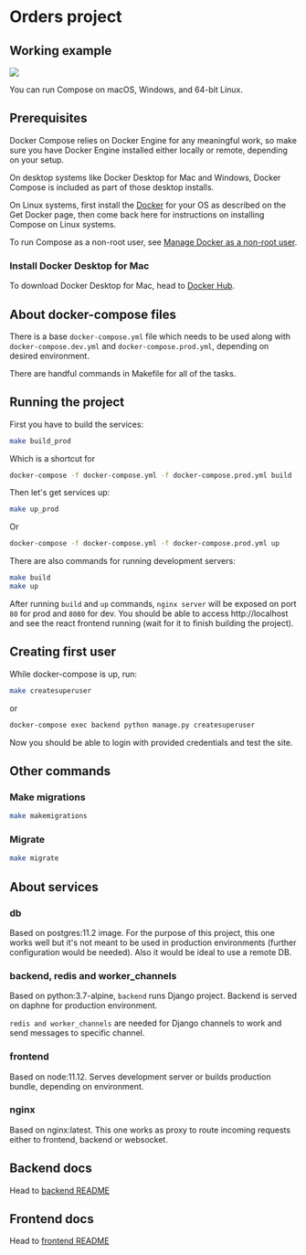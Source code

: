 # Orders project

## Working example

![](/assets/example.gif)

You can run Compose on macOS, Windows, and 64-bit Linux.

## Prerequisites

Docker Compose relies on Docker Engine for any meaningful work, so make sure you have Docker Engine installed either locally or remote, depending on your setup.

On desktop systems like Docker Desktop for Mac and Windows, Docker Compose is included as part of those desktop installs.

On Linux systems, first install the [Docker](https://docs.docker.com/install/#server) for your OS as described on the Get Docker page, then come back here for instructions on installing Compose on Linux systems.

To run Compose as a non-root user, see [Manage Docker as a non-root user](https://docs.docker.com/install/linux/linux-postinstall/).

### Install Docker Desktop for Mac

To download Docker Desktop for Mac, head to [Docker Hub](https://docs.docker.com/docker-for-mac/install/).

## About docker-compose files

There is a base `docker-compose.yml` file which needs to be used along with `docker-compose.dev.yml` and `docker-compose.prod.yml`, depending on desired environment.

There are handful commands in Makefile for all of the tasks.

## Running the project

First you have to build the services:

```bash
make build_prod
```

Which is a shortcut for

```bash
docker-compose -f docker-compose.yml -f docker-compose.prod.yml build
```

Then let's get services up:

```bash
make up_prod
```

Or

```bash
docker-compose -f docker-compose.yml -f docker-compose.prod.yml up
```

There are also commands for running development servers:

```bash
make build
make up
```

After running `build` and `up` commands, `nginx server` will be exposed on port `80` for prod and `8080` for dev. You should be able to access http://localhost and see the react frontend running (wait for it to finish building the project).

## Creating first user

While docker-compose is up, run:

```bash
make createsuperuser
```

or

```bash
docker-compose exec backend python manage.py createsuperuser
```

Now you should be able to login with provided credentials and test the site.

## Other commands

### Make migrations

```bash
make makemigrations
```

### Migrate

```bash
make migrate
```

## About services

### db

Based on postgres:11.2 image. For the purpose of this project, this one works well but it's not meant to be used in production environments (further configuration would be needed). Also it would be ideal to use a remote DB.

### backend, redis and worker_channels

Based on python:3.7-alpine, `backend` runs Django project. Backend is served on daphne for production environment.

`redis and worker_channels` are needed for Django channels to work and send messages to specific channel.

### frontend

Based on node:11.12. Serves development server or builds production bundle, depending on environment.

### nginx

Based on nginx:latest. This one works as proxy to route incoming requests either to frontend, backend or websocket.

## Backend docs

Head to [backend README](https://github.com/rauloojs/orders/blob/master/Backend/README.md)

## Frontend docs

Head to [frontend README](https://github.com/rauloojs/orders/blob/master/Frontend/README.md)
